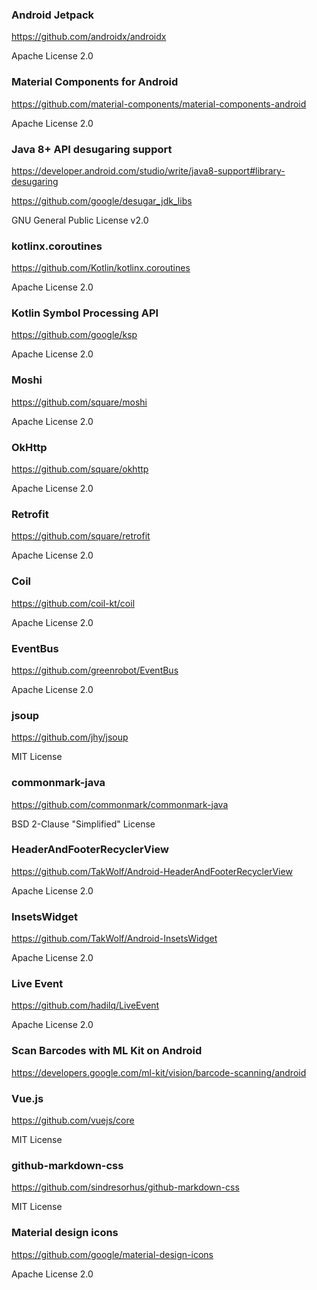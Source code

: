 ### Android Jetpack

https://github.com/androidx/androidx

Apache License 2.0

### Material Components for Android

https://github.com/material-components/material-components-android

Apache License 2.0

### Java 8+ API desugaring support

https://developer.android.com/studio/write/java8-support#library-desugaring

https://github.com/google/desugar_jdk_libs

GNU General Public License v2.0

### kotlinx.coroutines

https://github.com/Kotlin/kotlinx.coroutines

Apache License 2.0

### Kotlin Symbol Processing API

https://github.com/google/ksp

Apache License 2.0

### Moshi

https://github.com/square/moshi

Apache License 2.0

### OkHttp

https://github.com/square/okhttp

Apache License 2.0

### Retrofit

https://github.com/square/retrofit

Apache License 2.0

### Coil

https://github.com/coil-kt/coil

Apache License 2.0

### EventBus

https://github.com/greenrobot/EventBus

Apache License 2.0

### jsoup

https://github.com/jhy/jsoup

MIT License

### commonmark-java

https://github.com/commonmark/commonmark-java

BSD 2-Clause "Simplified" License

### HeaderAndFooterRecyclerView

https://github.com/TakWolf/Android-HeaderAndFooterRecyclerView

Apache License 2.0

### InsetsWidget

https://github.com/TakWolf/Android-InsetsWidget

Apache License 2.0

### Live Event

https://github.com/hadilq/LiveEvent

Apache License 2.0

### Scan Barcodes with ML Kit on Android

https://developers.google.com/ml-kit/vision/barcode-scanning/android

### Vue.js

https://github.com/vuejs/core

MIT License

### github-markdown-css

https://github.com/sindresorhus/github-markdown-css

MIT License

### Material design icons

https://github.com/google/material-design-icons

Apache License 2.0
